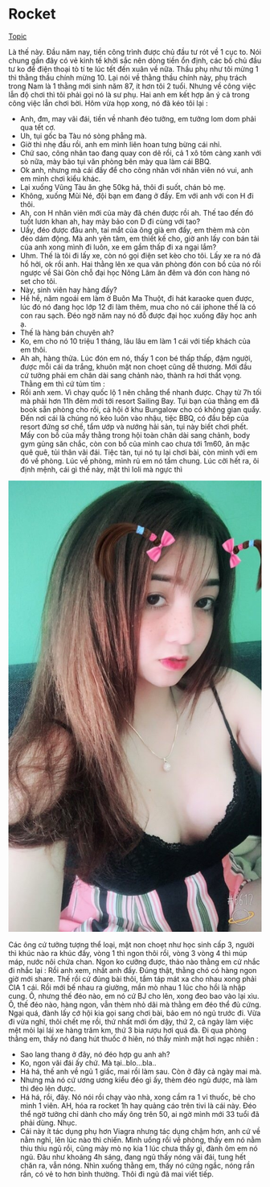 # Rocket

[Topic](https://vozforums.com/showthread.php?t=6901301)

Là thế này. Đầu năm nay, tiền công trình được chủ đầu tư rót về 1 cục to. Nói chung gần đây có vẻ kinh tế khởi sắc nên dòng tiền ổn định, các bố chủ đầu tư ko để điện thoại tò tí te lúc tết đến xuân về nữa. Thầu phụ như tôi mừng 1 thì thằng thầu chính mừng 10. Lại nói về thằng thầu chính này, phụ trách trong Nam là 1 thằng mới sinh năm 87, ít hơn tôi 2 tuổi. Nhưng về công việc lẫn độ chơi thì tôi phải gọi nó là sư phụ. Hai anh em kết hợp ăn ý cả trong công việc lẫn chơi bời. Hôm vừa họp xong, nó đã kéo tôi lại :
- Anh, đm, may vãi đái, tiền về nhanh đéo tưởng, em tưởng lom dom phải qua tết cơ. 
- Uh, tụi gốc ba Tàu nó sòng phẳng mà.
- Giờ thì nhẹ đầu rồi, anh em mình liên hoan tưng bừng cái nhỉ.
- Chứ sao, công nhân tao đang quay con dê rồi, cả 1 xô tôm càng xanh với sò nữa, mày bảo tụi văn phòng bên mày qua làm cái BBQ.
- Ok anh, nhưng mà cái đấy để cho công nhân với nhân viên nó vui, anh em mình chơi kiểu khác.
- Lại xuống Vũng Tàu ăn ghẹ 50kg hả, thôi đi suốt, chán bỏ mẹ.
- Không, xuống Mũi Né, đội bạn em đang ở đấy. Em với anh với con H đi thôi.
- Ah, con H nhân viên mới của mày đã chén được rồi ah. Thế tao đến đó tuốt lươn khan ah, hay mày bảo con D đi cùng với tao?
- Uầy, đéo được đâu anh, tai mắt của ông già em đấy, em thèm mà còn đéo dám động. Mà anh yên tâm, em thiết kế cho, giờ anh lấy con bán tải của anh xong mình đi luôn, xe em gầm thấp đi xa ngại lắm?
- Uhm.
Thế là tôi đi lấy xe, còn nó gọi điện set kèo cho tôi. Lấy xe ra nó đã hồ hởi, ok rồi anh. Hai thằng lên xe qua văn phòng đón con bồ của nó rồi ngược về Sài Gòn chỗ đại học Nông Lâm ăn đêm và đón con hàng nó set cho tôi. 
- Này, sinh viên hay hàng đấy?
- Hề hề, năm ngoái em làm ở Buôn Ma Thuột, đi hát karaoke quen được, lúc đó nó đang học lớp 12 đi làm thêm, mua cho nó cái iphone thế là có con rau sạch. Đéo ngờ năm nay nó đỗ được đại học xuống đây học anh ạ.
- Thế là hàng bán chuyên ah?
- Ko, em cho nó 10 triệu 1 tháng, lâu lâu em làm 1 cái với tiếp khách của em thôi.
- Ah ah, hàng thửa.
Lúc đón em nó, thấy 1 con bé thấp thấp, đậm người, được mỗi cái da trắng, khuôn mặt non choẹt cũng dễ thương. Mới đầu cứ tưởng phải em chân dài sang chảnh nào, thành ra hơi thất vọng. Thằng em thì cứ tủm tỉm :
- Rồi anh xem.
Vì chạy quốc lộ 1 nên chẳng thể nhanh được. Chạy từ 7h tối mà phải hơn 11h đêm mới tới resort Sailing Bay. Tụi bạn của thằng em đã book sẵn phòng cho rồi, cả hội ở khu Bungalow cho có không gian quẩy. Đến nơi cái là chúng nó kéo luôn vào nhậu, tiệc BBQ, có đầu bếp của resort đứng sơ chế, tẩm ướp và nướng hải sản, tụi này biết chơi phết. Mấy con bồ của mấy thằng trong hội toàn chân dài sang chảnh, body gym gủng săn chắc, còn con bồ của mình cao chưa tới 1m60, ăn mặc quê quê, tủi thân vãi đái. Tiệc tàn, tụi nó tụ lại chơi bài, còn mình với em đó về phòng. Lúc về phòng, mình rủ em nó tắm chung. Lúc cởi hết ra, ôi định mệnh, cái gì thế này, mặt thì loli mà ngực thì 

![IMG_0671.jpg](imgs/IMG_0671.jpg)

Các ông cứ tưởng tượng thể loại, mặt non choẹt như học sinh cấp 3, người thì khúc nào ra khúc đấy, vòng 1 thì ngon thôi rồi, vòng 3 vòng 4 thì múp máp, nước nôi chứa chan. Ngon ko cưỡng được, thảo nào thằng em cứ nhắc đi nhắc lại : Rồi anh xem, nhất anh đấy. Đúng thật, thằng chó có hàng ngon giờ mới share. Thế rồi cứ đúng bài thôi, tắm táp mát xa cho nhau xong phải CIA 1 cái. Rồi mới bế nhau ra giường, mần mò nhau 1 lúc cho hồi là nhập cung. Ô, nhưng thế đéo nào, em nó cứ BJ cho lên, xong đeo bao vào lại xìu. Ô, thế đéo nào, hàng ngon, vẫn thèm nhỏ dãi mà thằng em đéo thể đủ cứng. Ngại quá, đành lấy cớ hội kia gọi sang chơi bài, bảo em nó ngủ trước đi. Vừa đi vừa nghĩ, thôi chết mẹ rồi, thứ nhất mới ốm dậy, thứ 2, cả ngày làm việc mệt mỏi lại lái xe hàng trăm km, thứ 3 bia rượu hơi quá đà. Đi qua phòng thằng em, thấy nó đang hút thuốc ở hiên, nó thấy mình mặt hơi ngạc nhiên :
- Sao lang thang ở đây, nó đéo hợp gu anh ah?
- Ko, ngon vãi đái ấy chứ. Mà tại..blo...bla..
- Há há, thế anh về ngủ 1 giấc, mai rồi làm sau. Còn ở đây cả ngày mai mà.
- Nhưng mà nó cứ ương ương kiểu đéo gì ấy, thèm đéo ngủ được, mà làm thì đéo lên được.
- Há há, rồi, đây.
Nó nói rồi chạy vào nhà, xong cầm ra 1 vỉ thuốc, bẻ cho mình 1 viên. AH, hóa ra rocket 1h hay quảng cáo trên tivi là cái này. Đéo thể ngờ tưởng chỉ dành cho mấy ông trên 50, ai ngờ mình mới 33 tuổi đã phải dùng. Nhục.
- Cái này ít tác dụng phụ hơn Viagra nhưng tác dụng chậm hơn, anh cứ về nằm nghỉ, lên lúc nào thì chiến.
Mình uống rồi về phòng, thấy em nó nằm thiu thiu ngủ rồi, cũng mày mò nọ kia 1 lúc chưa thấy gì, đành ôm em nó ngủ. Đâu như khoảng 4h sáng, đang ngủ thấy nóng vãi đái, tung hết chăn ra, vẫn nóng. Nhìn xuống thằng em, thấy nó cứng ngắc, nóng rần rần, có vẻ to hơn bình thường. 
Thôi đi ngủ đã mai viết tiếp.
